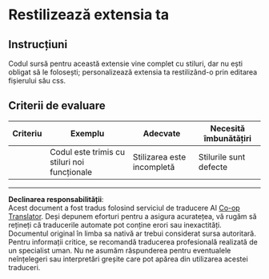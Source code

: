 <!--
CO_OP_TRANSLATOR_METADATA:
{
  "original_hash": "e3c6f2a03c2336e60412612d870af547",
  "translation_date": "2025-08-27T22:47:21+00:00",
  "source_file": "5-browser-extension/1-about-browsers/assignment.md",
  "language_code": "ro"
}
-->
# Restilizează extensia ta

## Instrucțiuni

Codul sursă pentru această extensie vine complet cu stiluri, dar nu ești obligat să le folosești; personalizează extensia ta restilizând-o prin editarea fișierului său css.

## Criterii de evaluare

| Criteriu | Exemplu                                      | Adecvate              | Necesită îmbunătățiri |
| -------- | -------------------------------------------- | --------------------- | --------------------- |
|          | Codul este trimis cu stiluri noi funcționale | Stilizarea este incompletă | Stilurile sunt defecte |

---

**Declinarea responsabilității**:  
Acest document a fost tradus folosind serviciul de traducere AI [Co-op Translator](https://github.com/Azure/co-op-translator). Deși depunem eforturi pentru a asigura acuratețea, vă rugăm să rețineți că traducerile automate pot conține erori sau inexactități. Documentul original în limba sa nativă ar trebui considerat sursa autoritară. Pentru informații critice, se recomandă traducerea profesională realizată de un specialist uman. Nu ne asumăm răspunderea pentru eventualele neînțelegeri sau interpretări greșite care pot apărea din utilizarea acestei traduceri.